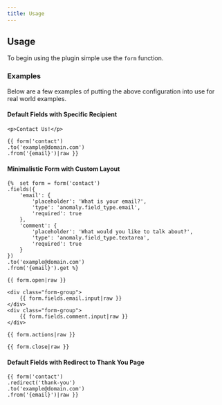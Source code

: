 ```yaml
---
title: Usage
---
```


## Usage[](#usage)

To begin using the plugin simple use the `form` function.


### Examples[](#usage/examples)

Below are a few examples of putting the above configuration into use for real world examples.


#### Default Fields with Specific Recipient[](#usage/examples/default-fields-with-specific-recipient)

    <p>Contact Us!</p>

    {{ form('contact')
    .to('example@domain.com')
    .from('{email}')|raw }}


#### Minimalistic Form with Custom Layout[](#usage/examples/minimalistic-form-with-custom-layout)

    {%  set form = form('contact')
    .fields({
        'email': {
            'placeholder': 'What is your email?',
            'type': 'anomaly.field_type.email',
            'required': true
        },
        'comment': {
            'placeholder': 'What would you like to talk about?',
            'type': 'anomaly.field_type.textarea',
            'required': true
        }
    })
    .to('example@domain.com')
    .from('{email}').get %}

    {{ form.open|raw }}

    <div class="form-group">
        {{ form.fields.email.input|raw }}
    </div>
    <div class="form-group">
        {{ form.fields.comment.input|raw }}
    </div>

    {{ form.actions|raw }}

    {{ form.close|raw }}


#### Default Fields with Redirect to Thank You Page[](#usage/examples/default-fields-with-redirect-to-thank-you-page)

    {{ form('contact')
    .redirect('thank-you')
    .to('example@domain.com')
    .from('{email}')|raw }}
